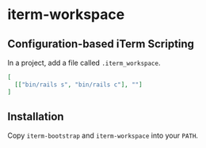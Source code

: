 # iterm-workspace

## Configuration-based iTerm Scripting

In a project, add a file called `.iterm_workspace`.

```json
[
  [["bin/rails s", "bin/rails c"], ""]
]
```

## Installation

Copy `iterm-bootstrap` and `iterm-workspace` into your `PATH`.
